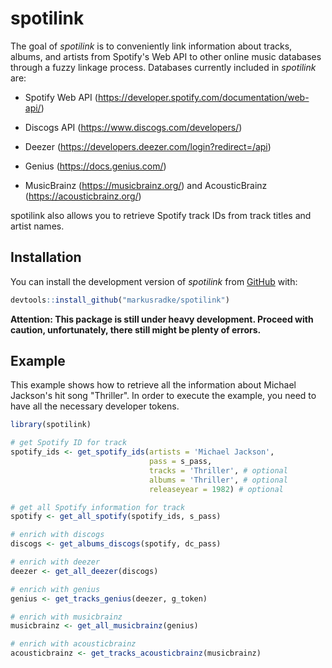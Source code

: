 # spotilink

<!-- badges: start -->

<!-- badges: end -->

The goal of *spotilink* is to conveniently link information about tracks, albums, and artists from Spotify's Web API to other online music databases through a fuzzy linkage process. Databases currently included in *spotilink* are:

-   Spotify Web API (<https://developer.spotify.com/documentation/web-api/>)

-   Discogs API (<https://www.discogs.com/developers/>)

-   Deezer (<https://developers.deezer.com/login?redirect=/api>)

-   Genius (<https://docs.genius.com/>)

-   MusicBrainz (<https://musicbrainz.org/>) and AcousticBrainz (<https://acousticbrainz.org/>)

spotilink also allows you to retrieve Spotify track IDs from track titles and artist names.

## Installation

You can install the development version of *spotilink* from [GitHub](https://github.com/) with:

``` r
devtools::install_github("markusradke/spotilink")
```

**Attention: This package is still under heavy development. Proceed with caution, unfortunately, there still might be plenty of errors.**

## Example

This example shows how to retrieve all the information about Michael Jackson's hit song "Thriller". In order to execute the example, you need to have all the necessary developer tokens.

``` r
library(spotilink)

# get Spotify ID for track
spotify_ids <- get_spotify_ids(artists = 'Michael Jackson', 
                               pass = s_pass, 
                               tracks = 'Thriller', # optional
                               albums = 'Thriller', # optional
                               releaseyear = 1982) # optional 

# get all Spotify information for track
spotify <- get_all_spotify(spotify_ids, s_pass)

# enrich with discogs
discogs <- get_albums_discogs(spotify, dc_pass)

# enrich with deezer
deezer <- get_all_deezer(discogs)

# enrich with genius
genius <- get_tracks_genius(deezer, g_token)

# enrich with musicbrainz
musicbrainz <- get_all_musicbrainz(genius)

# enrich with acousticbrainz
acousticbrainz <- get_tracks_acousticbrainz(musicbrainz)
```
